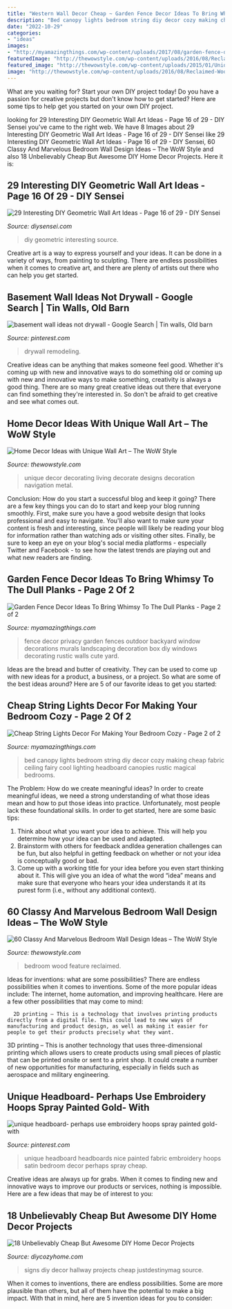 ```yaml
---
title: "Western Wall Decor Cheap ~ Garden Fence Decor Ideas To Bring Whimsy To The Dull Planks"
description: "Bed canopy lights bedroom string diy decor cozy making cheap fabric ceiling fairy cool lighting headboard canopies rustic magical bedrooms"
date: "2022-10-29"
categories:
- "ideas"
images:
- "http://myamazingthings.com/wp-content/uploads/2017/08/garden-fence-decor-6.jpg"
featuredImage: "http://thewowstyle.com/wp-content/uploads/2016/08/Reclaimed-Wood-Feature-Wall-Bedroom-1.jpg"
featured_image: "http://thewowstyle.com/wp-content/uploads/2015/01/Unique-Wall-Art..jpg"
image: "http://thewowstyle.com/wp-content/uploads/2016/08/Reclaimed-Wood-Feature-Wall-Bedroom-1.jpg"
---
```



What are you waiting for? Start your own DIY project today!
Do you have a passion for creative projects but don't know how to get started? Here are some tips to help get you started on your own DIY project.

	

		
looking for 29 Interesting DIY Geometric Wall Art Ideas - Page 16 of 29 - DIY Sensei you've came to the right web. We have 8 Images about 29 Interesting DIY Geometric Wall Art Ideas - Page 16 of 29 - DIY Sensei like 29 Interesting DIY Geometric Wall Art Ideas - Page 16 of 29 - DIY Sensei, 60 Classy And Marvelous Bedroom Wall Design Ideas – The WoW Style and also 18 Unbelievably Cheap But Awesome DIY Home Decor Projects. Here it is:
		
    
## 29 Interesting DIY Geometric Wall Art Ideas - Page 16 Of 29 - DIY Sensei

<img loading=lazy src="https://diysensei.com/wp-content/uploads/2018/07/16-DIY-Geometric-Wall-Art.jpg" onerror="this.onerror=null;this.src='https://tse2.mm.bing.net/th?id=OIP.wNJ5CM7Zpw0loGHnLDmcVAHaLG&amp;pid=15.1';" alt="29 Interesting DIY Geometric Wall Art Ideas - Page 16 of 29 - DIY Sensei">

_Source: diysensei.com_

>diy geometric interesting source. 

	

Creative art is a way to express yourself and your ideas. It can be done in a variety of ways, from painting to sculpting. There are endless possibilities when it comes to creative art, and there are plenty of artists out there who can help you get started.

    
## Basement Wall Ideas Not Drywall - Google Search | Tin Walls, Old Barn

<img loading=lazy src="https://i.pinimg.com/736x/09/6f/df/096fdffe08cea3edaa853c6a1df80f75.jpg" onerror="this.onerror=null;this.src='https://tse3.mm.bing.net/th?id=OIP.hcGW6QNhiSp1CUZZLJkR6AHaJ3&amp;pid=15.1';" alt="basement wall ideas not drywall - Google Search | Tin walls, Old barn">

_Source: pinterest.com_

>drywall remodeling. 

	

Creative ideas can be anything that makes someone feel good. Whether it's coming up with new and innovative ways to do something old or coming up with new and innovative ways to make something, creativity is always a good thing. There are so many great creative ideas out there that everyone can find something they're interested in. So don't be afraid to get creative and see what comes out.

    
## Home Decor Ideas With Unique Wall Art – The WoW Style

<img loading=lazy src="http://thewowstyle.com/wp-content/uploads/2015/01/Unique-Wall-Art..jpg" onerror="this.onerror=null;this.src='https://tse3.mm.bing.net/th?id=OIP.uaqIhHcpRnOlY4d2rh0jHQAAAA&amp;pid=15.1';" alt="Home Decor Ideas with Unique Wall Art – The WoW Style">

_Source: thewowstyle.com_

>unique decor decorating living decorate designs decoration navigation metal. 

	

Conclusion: How do you start a successful blog and keep it going?
There are a few key things you can do to start and keep your blog running smoothly. First, make sure you have a good website design that looks professional and easy to navigate. You'll also want to make sure your content is fresh and interesting, since people will likely be reading your blog for information rather than watching ads or visiting other sites. Finally, be sure to keep an eye on your blog's social media platforms - especially Twitter and Facebook - to see how the latest trends are playing out and what new readers are finding.

    
## Garden Fence Decor Ideas To Bring Whimsy To The Dull Planks - Page 2 Of 2

<img loading=lazy src="http://myamazingthings.com/wp-content/uploads/2017/08/garden-fence-decor-6.jpg" onerror="this.onerror=null;this.src='https://tse1.mm.bing.net/th?id=OIP.yrobT3llZbD6aca2cO0lZwHaHa&amp;pid=15.1';" alt="Garden Fence Decor Ideas To Bring Whimsy To The Dull Planks - Page 2 of 2">

_Source: myamazingthings.com_

>fence decor privacy garden fences outdoor backyard window decorations murals landscaping decoration box diy windows decorating rustic walls cute yard. 

	

Ideas are the bread and butter of creativity. They can be used to come up with new ideas for a product, a business, or a project. So what are some of the best ideas around? Here are 5 of our favorite ideas to get you started:

    
## Cheap String Lights Decor For Making Your Bedroom Cozy - Page 2 Of 2

<img loading=lazy src="http://myamazingthings.com/wp-content/uploads/2017/08/string-lights-bedroom-8.jpg" onerror="this.onerror=null;this.src='https://tse3.mm.bing.net/th?id=OIP.PrOhO6vfrdCw0cheE1EquQHaHa&amp;pid=15.1';" alt="Cheap String Lights Decor For Making Your Bedroom Cozy - Page 2 of 2">

_Source: myamazingthings.com_

>bed canopy lights bedroom string diy decor cozy making cheap fabric ceiling fairy cool lighting headboard canopies rustic magical bedrooms. 

	

The Problem: How do we create meaningful ideas?
In order to create meaningful ideas, we need a strong understanding of what those ideas mean and how to put those ideas into practice. Unfortunately, most people lack these foundational skills. In order to get started, here are some basic tips: 
1. Think about what you want your idea to achieve. This will help you determine how your idea can be used and adapted. 
2. Brainstorm with others for feedback andIdea generation challenges can be fun, but also helpful in getting feedback on whether or not your idea is conceptually good or bad. 
3. Come up with a working title for your idea before you even start thinking about it. This will give you an idea of what the word “idea” means and make sure that everyone who hears your idea understands it at its purest form (i.e., without any additional context).

    
## 60 Classy And Marvelous Bedroom Wall Design Ideas – The WoW Style

<img loading=lazy src="http://thewowstyle.com/wp-content/uploads/2016/08/Reclaimed-Wood-Feature-Wall-Bedroom-1.jpg" onerror="this.onerror=null;this.src='https://tse3.mm.bing.net/th?id=OIP.5EAWIYrYAk93RqvSd-gKvwHaLH&amp;pid=15.1';" alt="60 Classy And Marvelous Bedroom Wall Design Ideas – The WoW Style">

_Source: thewowstyle.com_

>bedroom wood feature reclaimed. 

	

Ideas for inventions: what are some possibilities?
There are endless possibilities when it comes to inventions. Some of the more popular ideas include:
The internet, home automation, and improving healthcare. Here are a few other possibilities that may come to mind: 

      2D printing – This is a technology that involves printing products directly from a digital file. This could lead to new ways of manufacturing and product design, as well as making it easier for people to get their products precisely what they want.
3D printing – This is another technology that uses three-dimensional printing which allows users to create products using small pieces of plastic that can be printed onsite or sent to a print shop. It could create a number of new opportunities for manufacturing, especially in fields such as aerospace and military engineering.

    
## Unique Headboard- Perhaps Use Embroidery Hoops Spray Painted Gold- With

<img loading=lazy src="https://i.pinimg.com/736x/14/7e/f1/147ef11c29cae44450d51ea02046fe8c--unique-headboards-headboard-ideas.jpg" onerror="this.onerror=null;this.src='https://tse2.mm.bing.net/th?id=OIP.2mb9J8Aqil8gFmnncjXjAAHaKA&amp;pid=15.1';" alt="unique headboard- perhaps use embroidery hoops spray painted gold- with">

_Source: pinterest.com_

>unique headboard headboards nice painted fabric embroidery hoops satin bedroom decor perhaps spray cheap. 

	

Creative ideas are always up for grabs. When it comes to finding new and innovative ways to improve our products or services, nothing is impossible. Here are a few ideas that may be of interest to you: 

    
## 18 Unbelievably Cheap But Awesome DIY Home Decor Projects

<img loading=lazy src="https://diycozyhome.com/wp-content/uploads/2016/06/hallway-signs.jpg" onerror="this.onerror=null;this.src='https://tse1.mm.bing.net/th?id=OIP.WK8xketsEFEGkRZhZe0H6gHaLH&amp;pid=15.1';" alt="18 Unbelievably Cheap But Awesome DIY Home Decor Projects">

_Source: diycozyhome.com_

>signs diy decor hallway projects cheap justdestinymag source. 

	

When it comes to inventions, there are endless possibilities. Some are more plausible than others, but all of them have the potential to make a big impact. With that in mind, here are 5 invention ideas for you to consider: 

